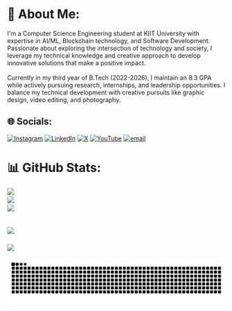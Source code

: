 # 💫 About Me:
I'm a Computer Science Engineering student at KIIT University with expertise in AI/ML, Blockchain technology, and Software Development. Passionate about exploring the intersection of technology and society, I leverage my technical knowledge and creative approach to develop innovative solutions that make a positive impact.<br><br>Currently in my third year of B.Tech (2022-2026), I maintain an 8.3 GPA while actively pursuing research, internships, and leadership opportunities. I balance my technical development with creative pursuits like graphic design, video editing, and photography.


## 🌐 Socials:
[![Instagram](https://img.shields.io/badge/Instagram-%23E4405F.svg?logo=Instagram&logoColor=white)](https://instagram.com/tanayvx) [![LinkedIn](https://img.shields.io/badge/LinkedIn-%230077B5.svg?logo=linkedin&logoColor=white)](https://linkedin.com/in/tanayvasishtha) [![X](https://img.shields.io/badge/X-black.svg?logo=X&logoColor=white)](https://x.com/TanayVasishtha) [![YouTube](https://img.shields.io/badge/YouTube-%23FF0000.svg?logo=YouTube&logoColor=white)](https://youtube.com/@TanayVasishtha) [![email](https://img.shields.io/badge/Email-D14836?logo=gmail&logoColor=white)](mailto:tanayvasishtha@gmail.com) 

# 📊 GitHub Stats:
![](https://github-readme-stats.vercel.app/api?username=tanayvasishtha&theme=aura&hide_border=false&include_all_commits=true&count_private=true)<br/>
![](https://nirzak-streak-stats.vercel.app/?user=tanayvasishtha&theme=aura&hide_border=false)<br/>
![](https://github-readme-stats.vercel.app/api/top-langs/?username=tanayvasishtha&theme=aura&hide_border=false&include_all_commits=true&count_private=true&layout=compact)


![](https://quotes-github-readme.vercel.app/api?type=horizontal&theme=tokyonight)
---
[![](https://visitcount.itsvg.in/api?id=tanayvasishtha&icon=3&color=0)](https://visitcount.itsvg.in)

<picture>
  <source media="(prefers-color-scheme: dark)" srcset="https://raw.githubusercontent.com/tanayvasishtha/tanayvasishtha/output/github-snake-dark.svg" />
  <source media="(prefers-color-scheme: light)" srcset="https://raw.githubusercontent.com/tanayvasishtha/tanayvasishtha/output/github-snake.svg" />
  <img alt="github-snake" src="https://raw.githubusercontent.com/tanayvasishtha/tanayvasishtha/output/github-snake.svg" />
</picture>

<!-- Proudly created with GPRM ( https://gprm.itsvg.in ) -->
